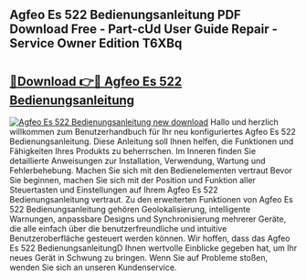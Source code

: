 ## Agfeo Es 522 Bedienungsanleitung PDF Download Free - Part-cUd User Guide Repair - Service Owner Edition T6XBq

# <h2><a href="http://df3tnq.blite.top/?on=Agfeo+Es+522+Bedienungsanleitung">🔗Download 👉🔴 Agfeo Es 522 Bedienungsanleitung</a></h2>

[![Agfeo Es 522 Bedienungsanleitung new download](https://i.imgur.com/lujVjoI.png)](http://df3tnq.blite.top/?on=Agfeo+Es+522+Bedienungsanleitung)
Hallo und herzlich willkommen zum Benutzerhandbuch für Ihr neu konfiguriertes Agfeo Es 522 Bedienungsanleitung. Diese Anleitung soll Ihnen helfen, die Funktionen und Fähigkeiten Ihres Produkts zu beherrschen. Im Inneren finden Sie detaillierte Anweisungen zur Installation, Verwendung, Wartung und Fehlerbehebung. Machen Sie sich mit den Bedienelementen vertraut Bevor Sie beginnen, machen Sie sich mit der Position und Funktion aller Steuertasten und Einstellungen auf Ihrem Agfeo Es 522 Bedienungsanleitung vertraut. Zu den erweiterten Funktionen von Agfeo Es 522 Bedienungsanleitung gehören Geolokalisierung, intelligente Warnungen, anpassbare Designs und Synchronisierung mehrerer Geräte, die alle einfach über die benutzerfreundliche und intuitive Benutzeroberfläche gesteuert werden können. Wir hoffen, dass das Agfeo Es 522 BedienungsanleitungD Ihnen wertvolle Einblicke gegeben hat, um Ihr neues Gerät in Schwung zu bringen. Wenn Sie auf Probleme stoßen, wenden Sie sich an unseren Kundenservice.
